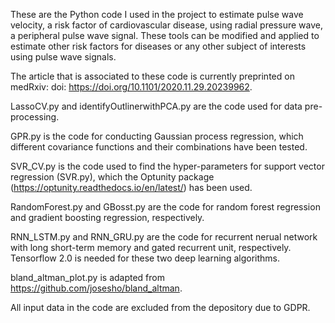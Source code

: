 These are the Python code I used in the project to estimate pulse wave velocity, a risk factor of cardiovascular disease, using radial pressure wave, a peripheral pulse wave signal. These tools can be modified and applied to estimate other risk factors for diseases or any other subject of interests using pulse wave signals. 

The article that is associated to these code is currently preprinted on medRxiv: doi: https://doi.org/10.1101/2020.11.29.20239962.

LassoCV.py and identifyOutlinerwithPCA.py are the code used for data pre-processing. 

GPR.py is the code for conducting Gaussian process regression, which different covariance functions and their combinations have been tested.

SVR_CV.py is the code used to find the hyper-parameters for support vector regression (SVR.py), which the Optunity package (https://optunity.readthedocs.io/en/latest/) has been used. 

RandomForest.py and GBosst.py are the code for random forest regression and gradient boosting regression, respectively.

RNN_LSTM.py and RNN_GRU.py are the code for recurrent nerual network with long short-term memory and gated recurrent unit, respectively. Tensorflow 2.0 is needed for these two deep learning algorithms.

bland_altman_plot.py is adapted from https://github.com/josesho/bland_altman.

All input data in the code are excluded from the depository due to GDPR.
